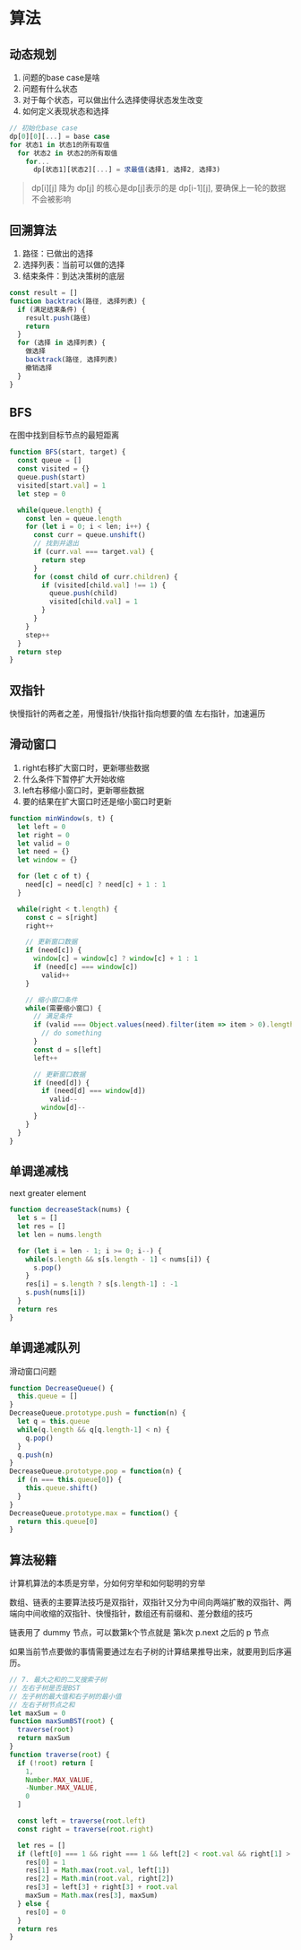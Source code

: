 # 算法

## 动态规划

1. 问题的base case是啥
2. 问题有什么状态
3. 对于每个状态，可以做出什么选择使得状态发生改变
4. 如何定义表现状态和选择

``` js
// 初始化base case
dp[0][0][...] = base case
for 状态1 in 状态1的所有取值
  for 状态2 in 状态2的所有取值
    for...
      dp[状态1][状态2][...] = 求最值(选择1, 选择2, 选择3)
```

> dp[i][j] 降为 dp[j] 的核心是dp[j]表示的是 dp[i-1][j], 要确保上一轮的数据不会被影响

## 回溯算法

1. 路径：已做出的选择 
2. 选择列表：当前可以做的选择
3. 结束条件：到达决策树的底层

``` js
const result = []
function backtrack(路径, 选择列表) {
  if (满足结束条件) {
    result.push(路径)
    return
  }
  for (选择 in 选择列表) {
    做选择
    backtrack(路径, 选择列表)
    撤销选择
  }
}
```

## BFS

在图中找到目标节点的最短距离

``` js
function BFS(start, target) {
  const queue = []
  const visited = {}
  queue.push(start)
  visited[start.val] = 1
  let step = 0

  while(queue.length) {
    const len = queue.length
    for (let i = 0; i < len; i++) {
      const curr = queue.unshift()
      // 找到并退出
      if (curr.val === target.val) {
        return step
      }
      for (const child of curr.children) {
        if (visited[child.val] !== 1) {
          queue.push(child)
          visited[child.val] = 1
        }
      }
    }
    step++
  }
  return step
}
```

## 双指针

快慢指针的两者之差，用慢指针/快指针指向想要的值
左右指针，加速遍历

## 滑动窗口

1. right右移扩大窗口时，更新哪些数据
2. 什么条件下暂停扩大开始收缩
3. left右移缩小窗口时，更新哪些数据
4. 要的结果在扩大窗口时还是缩小窗口时更新

``` js
function minWindow(s, t) {
  let left = 0
  let right = 0
  let valid = 0
  let need = {}
  let window = {}

  for (let c of t) {
    need[c] = need[c] ? need[c] + 1 : 1
  }

  while(right < t.length) {
    const c = s[right]
    right++

    // 更新窗口数据
    if (need[c]) {
      window[c] = window[c] ? window[c] + 1 : 1
      if (need[c] === window[c])
        valid++
    }

    // 缩小窗口条件
    while(需要缩小窗口) {
      // 满足条件
      if (valid === Object.values(need).filter(item => item > 0).length) {
        // do something
      }
      const d = s[left]
      left++

      // 更新窗口数据
      if (need[d]) {
        if (need[d] === window[d])
          valid--
        window[d]--
      }
    }
  }
}
```

## 单调递减栈

next greater element

``` js
function decreaseStack(nums) {
  let s = []
  let res = []
  let len = nums.length

  for (let i = len - 1; i >= 0; i--) {
    while(s.length && s[s.length - 1] < nums[i]) {
      s.pop()
    }
    res[i] = s.length ? s[s.length-1] : -1
    s.push(nums[i])
  }
  return res
}
```

## 单调递减队列

滑动窗口问题

``` js
function DecreaseQueue() {
  this.queue = []
}
DecreaseQueue.prototype.push = function(n) {
  let q = this.queue
  while(q.length && q[q.length-1] < n) {
    q.pop()
  }
  q.push(n)
}
DecreaseQueue.prototype.pop = function(n) {
  if (n === this.queue[0]) {
    this.queue.shift()
  }
}
DecreaseQueue.prototype.max = function() {
  return this.queue[0]
}
```

## 算法秘籍

计算机算法的本质是穷举，分如何穷举和如何聪明的穷举

数组、链表的主要算法技巧是双指针，双指针又分为中间向两端扩散的双指针、两端向中间收缩的双指针、快慢指针，数组还有前缀和、差分数组的技巧

链表用了 dummy 节点，可以数第k个节点就是 第k次 p.next 之后的 p 节点

如果当前节点要做的事情需要通过左右⼦树的计算结果推导出来，就要⽤到后序遍历。
``` js
// 7. 最大之和的二叉搜索子树
// 左右子树是否是BST
// 左子树的最大值和右子树的最小值
// 左右子树节点之和
let maxSum = 0
function maxSumBST(root) {
  traverse(root)
  return maxSum
}
function traverse(root) {
  if (!root) return [
    1,
    Number.MAX_VALUE,
    -Number.MAX_VALUE,
    0
  ]

  const left = traverse(root.left)
  const right = traverse(root.right)

  let res = []
  if (left[0] === 1 && right === 1 && left[2] < root.val && right[1] > root.val) {
    res[0] = 1
    res[1] = Math.max(root.val, left[1])
    res[2] = Math.min(root.val, right[2])
    res[3] = left[3] + right[3] + root.val
    maxSum = Math.max(res[3], maxSum)
  } else {
    res[0] = 0
  }
  return res
}
```
